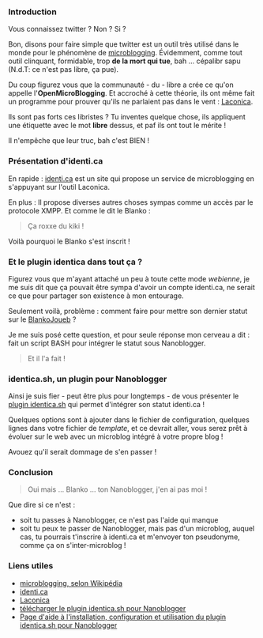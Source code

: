 ### Introduction

Vous connaissez twitter ? Non ? Si ?

Bon, disons pour faire simple que twitter est un outil très utilisé dans le monde pour le phénomène de [microblogging](http://fr.wikipedia.org/wiki/Microblogging "Définition de MicroBlogging selon Wikipédia"). Évidemment, comme tout outil clinquant, formidable, trop **de la mort qui tue**, bah ... cépalibr sapu (N.d.T: ce n'est pas libre, ça pue).

Du coup figurez vous que la communauté - du - libre a crée ce qu'on appelle l'**OpenMicroBlogging**. Et accroché à cette théorie, ils ont même fait un programme pour prouver qu'ils ne parlaient pas dans le vent : [Laconica](http://laconi.ca "Se rendre sur la page d'accueil du projet Laconica").

Ils sont pas forts ces libristes ? Tu inventes quelque chose, ils appliquent une étiquette avec le mot **libre** dessus, et paf ils ont tout le mérite !

Il n'empêche que leur truc, bah c'est BIEN !

### Présentation d'identi.ca

En rapide : [identi.ca](http://identi.ca "Découvrir le service identi.ca sur le site officiel") est un site qui propose un service de microblogging en s'appuyant sur l'outil Laconica.

En plus : Il propose diverses autres choses sympas comme un accès par le protocole XMPP. Et comme le dit le Blanko : 

> Ça roxxe du kiki !

Voilà pourquoi le Blanko s'est inscrit !

### Et le plugin identica dans tout ça ?

Figurez vous que m'ayant attaché un peu à toute cette mode *webienne*, je me suis dit que ça pouvait être sympa d'avoir un compte identi.ca, ne serait ce que pour partager son existence à mon entourage.

Seulement voilà, problème : comment faire pour mettre son dernier statut sur le [BlankoJoueb](${BASE_URL}/ "Visiter le BlankoJoueb") ?

Je me suis posé cette question, et pour seule réponse mon cerveau a dit : fait un script BASH pour intégrer le statut sous Nanoblogger.

> Et il l'a fait !

### identica.sh, un plugin pour Nanoblogger

Ainsi je suis fier - peut être plus pour longtemps - de vous présenter le [plugin identica.sh](ftp://portedesetoiles.net/scripts/nanoblogger/plugins/ "Se rendre sur portedesetoiles pour télécharger le plugin identica.sh") qui permet d'intégrer son statut identi.ca !

Quelques options sont à ajouter dans le fichier de configuration, quelques lignes dans votre fichier de *template*, et ce devrait aller, vous serez prêt à évoluer sur le web avec un microblog intégré à votre propre blog !

Avouez qu'il serait dommage de s'en passer !

### Conclusion

> Oui mais ... Blanko ... ton Nanoblogger, j'en ai pas moi !

Que dire si ce n'est : 

* soit tu passes à Nanoblogger, ce n'est pas l'aide qui manque
* soit tu peux te passer de Nanoblogger, mais pas d'un microblog, auquel cas, tu pourrais t'inscrire à identi.ca et m'envoyer ton pseudonyme, comme ça on s'inter-microblog !

### Liens utiles

* [microblogging, selon Wikipédia](http://fr.wikipedia.org/wiki/Microblogging "Définition de MicroBlogging selon Wikipédia")
* [identi.ca](http://identi.ca "Découvrir le service identi.ca sur le site officiel")
* [Laconica](http://laconi.ca "Se rendre sur la page d'accueil du projet Laconica")
* [télécharger le plugin identica.sh pour Nanoblogger](ftp://portedesetoiles.net/scripts/nanoblogger/plugins/identica.sh "Descendre le plugin identica.sh pour Nanoblogger")
* [Page d'aide à l'installation, configuration et utilisation du plugin identica.sh pour Nanoblogger](http://nb.homelinux.com/astuces/identicaPlugin/index.html "Se rendre sur la page d'aide à l'installation du plugin identica.sh pour Nanoblogger")

